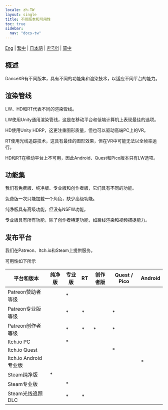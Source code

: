 ```yaml
---
locale: zh-TW
layout: single
title: 不同版本和可用性
toc: true
sidebar:
  nav: "docs-tw"
---
```


[Eng](/dancexr/versions) | [繁中](/tw/dancexr/versions) | [日本語](/jp/dancexr/versions) | [한국어](/kr/dancexr/versions) | [简中](/zh/dancexr/versions)

## 概述
DanceXR有不同版本，具有不同的功能集和渲染技术，以适应不同平台的能力。

## 渲染管线
LW、HD和RT代表不同的渲染管线。

LW使用Unity通用渲染管线，这是在移动平台和低端计算机上表现最佳的选项。

HD使用Unity HDRP，这更注重图形质量，但也可以驱动高端PC上的VR。

RT使用光线追踪技术，这具有最佳的图形效果，但在VR中可能无法以全帧率运行。

HD和RT在移动平台上不可用，因此Android、Quest和Pico版本只有LW选项。

## 功能集
我们有免费版、纯净版、专业版和创作者版，它们具有不同的功能。

免费版一次只能加载一个角色，缺少高级功能。

纯净版具有高级功能，但没有NSFW功能。

专业版具有所有功能，除了创作者特定功能，如离线渲染和视频捕捉能力。

## 发布平台
我们在Patreon、Itch.io和Steam上提供服务。

可用性如下所示

| 平台和版本 | 纯净版 | 专业版 | RT | 创作者版 | Quest / Pico | Android |
| --- | --- | --- | --- | --- | --- | --- | 
| Patreon赞助者等级 |  | * | |  |  | |
| Patreon专业版等级 |  | * | * |  | * | |
| Patreon创作者等级 |  | * | * | * | * | |
| Itch.io PC | | * | | | | |
| Itch.io Quest | | | | | * | |
| Itch.io Android专业版 | | | | | | * |
| Steam纯净版 | * | | | | | |
| Steam专业版 | | * | | | | |
| Steam光线追踪DLC | | * | * | | | |
